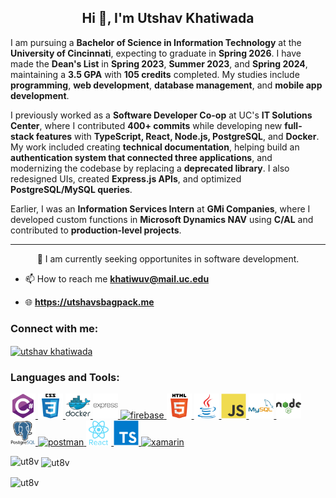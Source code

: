 <h2 align="center">Hi 👋, I'm Utshav Khatiwada</h2>

<p>
  I am pursuing a <strong>Bachelor of Science in Information Technology</strong> at the 
  <strong>University of Cincinnati</strong>, expecting to graduate in <strong>Spring 2026</strong>.
  I have made the <strong>Dean's List</strong> in <strong>Spring 2023</strong>, 
  <strong>Summer 2023</strong>, and <strong>Spring 2024</strong>, maintaining a 
  <strong>3.5 GPA</strong> with <strong>105 credits</strong> completed. My studies include 
  <strong>programming</strong>, <strong>web development</strong>, <strong>database management</strong>, 
  and <strong>mobile app development</strong>.
</p>

<p>
  I previously worked as a <strong>Software Developer Co-op</strong> at UC's 
  <strong>IT Solutions Center</strong>, where I contributed <strong>400+ commits</strong> while developing 
  new <strong>full-stack features</strong> with <strong>TypeScript, React, Node.js, PostgreSQL</strong>, and 
  <strong>Docker</strong>. My work included creating <strong>technical documentation</strong>, 
  helping build an <strong>authentication system that connected three applications</strong>, and 
  modernizing the codebase by replacing a <strong>deprecated library</strong>. I also redesigned UIs, 
  created <strong>Express.js APIs</strong>, and optimized <strong>PostgreSQL/MySQL queries</strong>.
</p>

<p>
  Earlier, I was an <strong>Information Services Intern</strong> at <strong>GMi Companies</strong>, 
  where I developed custom functions in <strong>Microsoft Dynamics NAV</strong> using 
  <strong>C/AL</strong> and contributed to <strong>production-level projects</strong>.
</p>

---

<p align="center">
  🚀 I am currently seeking opportunites in software development. 




- 📫 How to reach me **khatiwuv@mail.uc.edu**

- 🌐 **https://utshavsbagpack.me**

<h3 align="left">Connect with me:</h3>
<p align="left">
<a href="https://linkedin.com/in/utshavkhatiwada" target="blank"><img align="center" src="https://raw.githubusercontent.com/rahuldkjain/github-profile-readme-generator/master/src/images/icons/Social/linked-in-alt.svg" alt="utshav khatiwada" height="30" width="40" /></a>
</p>

<h3 align="left">Languages and Tools:</h3>
<p align="left"> <a href="https://www.w3schools.com/cs/" target="_blank" rel="noreferrer"> <img src="https://raw.githubusercontent.com/devicons/devicon/master/icons/csharp/csharp-original.svg" alt="csharp" width="40" height="40"/> </a> <a href="https://www.w3schools.com/css/" target="_blank" rel="noreferrer"> <img src="https://raw.githubusercontent.com/devicons/devicon/master/icons/css3/css3-original-wordmark.svg" alt="css3" width="40" height="40"/> </a> <a href="https://www.docker.com/" target="_blank" rel="noreferrer"> <img src="https://raw.githubusercontent.com/devicons/devicon/master/icons/docker/docker-original-wordmark.svg" alt="docker" width="40" height="40"/> </a> <a href="https://expressjs.com" target="_blank" rel="noreferrer"> <img src="https://raw.githubusercontent.com/devicons/devicon/master/icons/express/express-original-wordmark.svg" alt="express" width="40" height="40"/> </a> <a href="https://firebase.google.com/" target="_blank" rel="noreferrer"> <img src="https://www.vectorlogo.zone/logos/firebase/firebase-icon.svg" alt="firebase" width="40" height="40"/> </a> <a href="https://www.w3.org/html/" target="_blank" rel="noreferrer"> <img src="https://raw.githubusercontent.com/devicons/devicon/master/icons/html5/html5-original-wordmark.svg" alt="html5" width="40" height="40"/> </a> <a href="https://www.java.com" target="_blank" rel="noreferrer"> <img src="https://raw.githubusercontent.com/devicons/devicon/master/icons/java/java-original.svg" alt="java" width="40" height="40"/> </a> <a href="https://developer.mozilla.org/en-US/docs/Web/JavaScript" target="_blank" rel="noreferrer"> <img src="https://raw.githubusercontent.com/devicons/devicon/master/icons/javascript/javascript-original.svg" alt="javascript" width="40" height="40"/> </a> <a href="https://www.mysql.com/" target="_blank" rel="noreferrer"> <img src="https://raw.githubusercontent.com/devicons/devicon/master/icons/mysql/mysql-original-wordmark.svg" alt="mysql" width="40" height="40"/> </a> <a href="https://nodejs.org" target="_blank" rel="noreferrer"> <img src="https://raw.githubusercontent.com/devicons/devicon/master/icons/nodejs/nodejs-original-wordmark.svg" alt="nodejs" width="40" height="40"/> </a> <a href="https://www.postgresql.org" target="_blank" rel="noreferrer"> <img src="https://raw.githubusercontent.com/devicons/devicon/master/icons/postgresql/postgresql-original-wordmark.svg" alt="postgresql" width="40" height="40"/> </a> <a href="https://postman.com" target="_blank" rel="noreferrer"> <img src="https://www.vectorlogo.zone/logos/getpostman/getpostman-icon.svg" alt="postman" width="40" height="40"/> </a> <a href="https://reactjs.org/" target="_blank" rel="noreferrer"> <img src="https://raw.githubusercontent.com/devicons/devicon/master/icons/react/react-original-wordmark.svg" alt="react" width="40" height="40"/> </a> <a href="https://www.typescriptlang.org/" target="_blank" rel="noreferrer"> <img src="https://raw.githubusercontent.com/devicons/devicon/master/icons/typescript/typescript-original.svg" alt="typescript" width="40" height="40"/> </a> <a href="https://dotnet.microsoft.com/apps/xamarin" target="_blank" rel="noreferrer"> <img src="https://raw.githubusercontent.com/detain/svg-logos/780f25886640cef088af994181646db2f6b1a3f8/svg/xamarin.svg" alt="xamarin" width="40" height="40"/> </a> </p>

<p>
  <img align="left" src="https://github-readme-stats.vercel.app/api/top-langs?username=ut8v&show_icons=true&locale=en&layout=compact&cache_seconds=86400&langs_count=10" alt="ut8v" />
</p>

<p>&nbsp;<img align="center" src="https://github-readme-stats.vercel.app/api?username=ut8v&show_icons=true&locale=en" alt="ut8v" /></p>

<p><img align="center" src="https://github-readme-streak-stats.herokuapp.com/?user=ut8v&" alt="ut8v" /></p>



